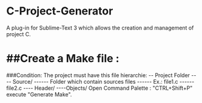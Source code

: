 C-Project-Generator
===================

A plug-in for Sublime-Text 3 which allows the creation and management of project C.

##Create a Make file :
====================
###Condition:
The project must have this file hierarchie:
\-- Project Folder
\---- Source/
\------ Folder which contain sources files
\------ Ex.: file1.c
\------ file2.c
\---- Header/
\----Objects/
Open  Command Palette : "CTRL+Shift+P" execute "Generate Make".
